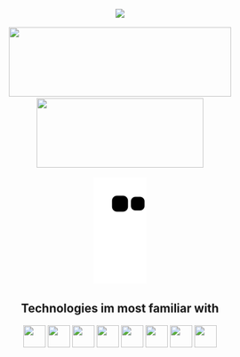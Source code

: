 <p align="center">
  
  <img width="45%" src="https://i.imgur.com/MBvlDKf.png" style="width: 800px;">
  
</p>

<p align="center">
  
  <img src="https://github-readme-stats.vercel.app/api?username=gabrieltheophilo&show_icons=true&count_private=true&hide=issues,prs&custom_title=Github%20Activity&theme=dracula" style="width: 400px;height: 125px;" />

  <img src="https://github-readme-stats.vercel.app/api/top-langs/?username=gabrieltheophilo&hide=java,r,shell,assembly,lua,c%23&card_width=250&custom_title=Most%20used%20languages&layout=compact&theme=dracula" style="width: 300px;height: 125px;" />
  
</p>


<p align="center">
  
  <img src="https://github.com/gabrieltheophilo/gabrieltheophilo/blob/output/github-contribution-grid-snake.svg">
  
</p>


<div align="center">
  <h2>Technologies im most familiar with</h2>
  
  <img src="https://cdn.jsdelivr.net/gh/devicons/devicon/icons/git/git-original.svg" width="40" height="40" />
  <img src="https://cdn.jsdelivr.net/gh/devicons/devicon/icons/linux/linux-original.svg" width="40" height="40"/>
  <img src="https://cdn.jsdelivr.net/gh/devicons/devicon/icons/python/python-original.svg" width="40" height="40" />
  <img src="https://cdn.jsdelivr.net/gh/devicons/devicon/icons/numpy/numpy-original.svg" width="40" height="40"/>
  <img src="https://cdn.jsdelivr.net/gh/devicons/devicon/icons/photoshop/photoshop-plain.svg" width="40" height="40"/>
  <img src="https://cdn.jsdelivr.net/gh/devicons/devicon/icons/illustrator/illustrator-plain.svg" width="40" height="40"/>
  <img src="https://cdn.jsdelivr.net/gh/devicons/devicon/icons/cplusplus/cplusplus-original.svg"  width="40" height="40"/>
  <img src="https://cdn.jsdelivr.net/gh/devicons/devicon/icons/c/c-original.svg" width="40" height="40"/>
  
</div>

